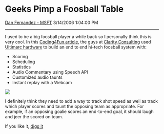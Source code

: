 <div id="page">

# Geeks Pimp a Foosball Table

[Dan Fernandez -
MSFT](https://social.msdn.microsoft.com/profile/Dan%20Fernandez%20-%20MSFT)
3/14/2006 1:04:00 PM

-----

<div id="content">

I used to be a big foosball player a while back so I personally think
this is very cool. In this [Coding4Fun
article](http://msdn.microsoft.com/coding4fun/weekend/visualfoos/default.aspx),
the guys at [Clarity Consulting](http://www.claritycon.com/) used
[Ultimarc hardware](http://www.ultimarc.com/ipac1.html) to build an end
to end hi-tech foosball system with:

  - Scoring
  - Scheduling
  - Statistics
  - Audio Commentary using Speech API
  - Customized audio taunts
  - Instant replay with a
Webcam

![](http://msdn.microsoft.com/coding4fun/images/weekend/VisualFoos/VisualFoos3_thumb.gif)

I definitely think they need to add a way to track shot speed as well as
track which player scores and taunt the opposing team as appropriate.
For example, if an opposing goalie scores an end-to-end goal, it should
laugh and jeer the scored on team.

If you like it, [digg
it](http://www.digg.com/programming/Mod_Your_Foosball_Table)

</div>

</div>
